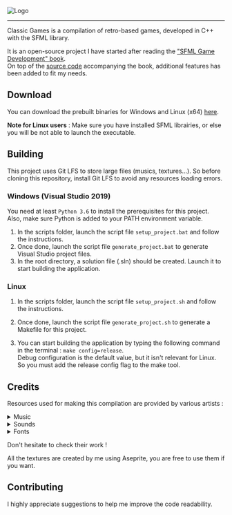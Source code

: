 ![Logo](resources/textures/title_text.png)

***

Classic Games is a compilation of retro-based games, developed in C++ with the SFML library.

It is an open-source project I have started after reading the ["SFML Game Development" book](https://www.packtpub.com/product/sfml-game-development/9781849696845).\
On top of the [source code](https://github.com/SFML/SFML-Game-Development-Book) accompanying the book, additional features has been added to fit my needs.

## Download

You can download the prebuilt binaries for Windows and Linux (x64) [here](https://github.com/razorbeard/classic-games/releases).

**Note for Linux users** :
Make sure you have installed SFML librairies, or else you will be not able to launch the executable.


## Building

This project uses Git LFS to store large files (musics, textures...). So before cloning this repository, install Git LFS to avoid any resources loading errors. 

### Windows (Visual Studio 2019)

You need at least `Python 3.6` to install the prerequisites for this project. Also, make sure Python is added to your PATH environment variable.

1. In the scripts folder, launch the script file `setup_project.bat` and follow the instructions.
2. Once done, launch the script file `generate_project.bat` to generate Visual Studio project files.
3. In the root directory, a solution file (.sln) should be created. Launch it to start building the application.

### Linux

1. In the scripts folder, launch the script file `setup_project.sh` and follow the instructions.

2. Once done, launch the script file `generate_project.sh` to generate a Makefile for this project.

3. You can start building the application by typing the following command in the terminal : `make config=release`.\
Debug configuration is the default value, but it isn't relevant for Linux. So you must add the release config flag to the make tool.

## Credits

Resources used for making this compilation are provided by various artists :

<details>
  <summary>Music</summary>
  
  * [Cunning plan](https://opengameart.org/content/cunning-plan-short-seamless-loop) (menu_theme.ogg) by congusbongus.
  * [On The Offensive](https://opengameart.org/content/8-bit-theme-on-the-offensive) (arkanoid_theme.ogg) by Wolfgang.
  * [Stage 1](https://opengameart.org/content/4-chiptunes-adventure) (tetris_theme.ogg) from Chiptune Adventures, by Juhani Junkala.
</details>

<details>
  <summary>Sounds</summary>
  
  * [win_jingle.wav and intro_jingle.wav](https://opengameart.org/content/nes-shooter-music-5-tracks-3-jingles) from NES Shooter Music, by SketchyLogic.
  * [start_pressed.wav](https://opengameart.org/content/nes-8-bit-sound-effects) from NES 8-bit sound effects, by shiru8bit.
  * [All others sounds](https://opengameart.org/content/512-sound-effects-8-bit-style) from 512 Sound Effects (8-bit style), by Juhani Junkala.
</details>

<details>
  <summary>Fonts</summary>
  
  * [sansation.ttf](https://www.dafont.com/fr/sansation.font) by Bernd Montag.
  * [upheavtt.ttf](https://www.dafont.com/upheaval.font) by Brian Kent.
  * [8_bit_arcade_in.ttf](https://www.dafont.com/8-bit-arcade.font) by Damien Gosset.
</details>

Don't hesitate to check their work !

All the textures are created by me using Aseprite, you are free to use them if you want.


## Contributing

I highly appreciate suggestions to help me improve the code readability.
